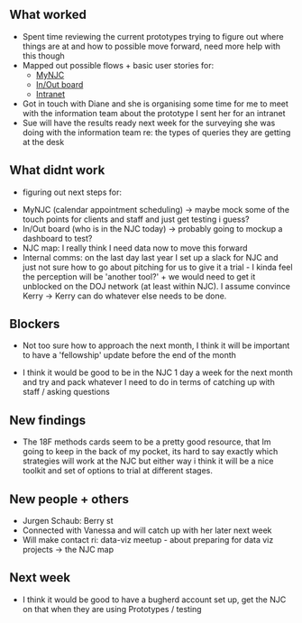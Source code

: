 ## What worked
* Spent time reviewing the current prototypes trying to figure out where things are at and how to possible move forward, need more help with this though
* Mapped out possible flows + basic user stories for:
  - [MyNJC](https://drive.google.com/drive/folders/0B4BAde5Ar3z6emZlUVFoZFdlMkU)
  - [In/Out board](https://drive.google.com/drive/folders/0B4BAde5Ar3z6LVNJek9ERlNPcHc)
  - [Intranet](https://drive.google.com/drive/folders/0B4BAde5Ar3z6Vzg1OW9MYTNOUVk)
* Got in touch with Diane and she is organising some time for me to meet with the information team about the prototype I sent her for an intranet
* Sue will have the results ready next week for the surveying she was doing with the information team re: the types of queries they are getting at the desk

## What didnt work
* figuring out next steps for:
 - MyNJC (calendar appointment scheduling) -> maybe mock some of the touch points for clients and staff and just get testing i guess?
 - In/Out board (who is in the NJC today) -> probably going to mockup a dashboard to test?
 - NJC map: I really think I need data now to move this forward
 - Internal comms: on the last day last year I set up a slack for NJC and just not sure how to go about pitching for us to give it a trial - I kinda feel the perception will be 'another tool?' + we would need to get it unblocked on the DOJ network (at least within NJC). I assume convince Kerry -> Kerry can do whatever else needs to be done.

## Blockers
* Not too sure how to approach the next month, I think it will be important to have a 'fellowship' update before the end of the month
 - I think it would be good to be in the NJC 1 day a week for the next month and try and pack whatever I need to do in terms of catching up with staff / asking questions

## New findings
* The 18F methods cards seem to be a pretty good resource, that Im going to keep in the back of my pocket, its hard to say exactly which strategies will work at the NJC but either way i think it will be a nice toolkit and set of options to trial at different stages.

## New people + others
- Jurgen Schaub: Berry st
- Connected with Vanessa and will catch up with her later next week
- Will make contact ri: data-viz meetup - about preparing for data viz projects -> the NJC map

## Next week
* I think it would be good to have a bugherd account set up, get the NJC on that when they are using Prototypes / testing
